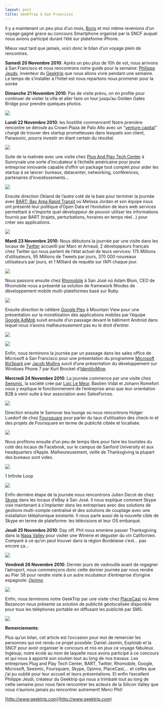 ```yaml
---
layout: post
title: GeekTrip à San Francisco
---
```

Il y a maintenant un peu plus d’un mois, [Boris](http://bcharp.fr) et moi même
revenions d’un voyage gagné grace au concours Smartphone organisé par la SNCF
auquel nous avions participé durant l’été sur plateforme iPhone.

Mieux vaut tard que jamais, voici donc le bilan d’un voyage plein de
rencontres.

**Samedi 20 Novembre 2010**: Après un peu plus de 10h de vol, nous arrivons à San Francisco et nous rencontrons notre guide pour la semaine: [Philippe Jeudy](http://philjeudy.com/), inventeur du [Geektrip](http://www.geektrip.org/) que nous allons vivre pendant une semaine. Le temps de s’installer à l’hôtel est nous repartons nous promener pour la soirée

**Dimanche 21 Novembre 2010**: Pas de visite prévu, on en profite pour continuer de visiter la ville et aller faire un tour jusqu’au Golden Gates Bridge pour prendre quelques photos.

![](/img/tumblr_lhnxouSHWJ1qgcouj.jpg)

**Lundi 22 Novembre 2010**: les hostilité commencent! Notre première rencontre se déroule au Crown Plaza de Palo Alto avec un “[venture capital](http://en.wikipedia.org/wiki/Venture_capital)” chargé de trouver des startup prometteuses dans lesquels son client, Panasonic, pourra investir en étant certain du résultat.

![](/img/tumblr_lhnxraRitq1qgcouj.jpg)

Suite de la matinée avec une visite chez [Plug And Play Tech
Center](http://www.plugandplaytechcenter.com/) à Sunnyvale une sorte
d’incubateur à l’échelle américaine pour jeune entreprise innovante capable
d’offrir un package tout complet pour aider les startup à se lancer: bureaux,
datacenter, networking, conférences, partenaires d’investissements…

![](/img/tumblr_lhnxsbiUW01qgcouj.jpg)

Ensuite direction Okland de l’autre coté de la baie pour terminer la journée
avec [BART: Bay Area Rapid Transit](http://www.bart.gov/) où Melissa Jordan et
son équipe nous ont présenté leur politique d’Open Data et l’évolution de
leurs web services permettant à n’importe quel développeur de pouvoir utiliser
les informations fournis par BART (trajets, perturbations, horaires en temps
réel…) pour créer ses applications.

![](/img/tumblr_lhnxssxHIL1qgcouj.jpg)

**Mardi 23 Novembre 2010**: Nous débutons la journée par une visite dans les locaux de [Twitter](http://www.twitter.com) accueilli par Marc et Arnaud, 2 développeurs français chez Twitter qui nous parlent de l’état actuel de leurs services: 175 Millions d’utilisateurs, 95 Millions de Tweets par jours, 370 000 nouveaux utilisateurs par jours, et 1 Milliard de requête sur l’API chaque jour.

![](/img/tumblr_lhnxtsYpDT1qgcouj.jpg)

Nous passons ensuite chez [Rhomobile](http://rhomobile.com/) à San José où
Adam Blum, CEO de Rhomobile nous a présenté sa solution de framework Rhodes de
développement mobile multi-plateformes basé sur Ruby.

![](/img/tumblr_lhnxu6MHsN1qgcouj.jpg)

Ensuite direction le célèbre [Google
Plex](http://fr.wikipedia.org/wiki/Googleplex) à Mountain View pour une
présentation sur la monétisation des applications mobiles par l’équipe [Google
AdMob](http://www.admob.com/) suivit ensuite d’un passage devant le bâtiment
Android dans lequel nous n’avons malheureusement pas eu le droit d’entrer.

![](/img/tumblr_lhnxv3XZLU1qgcouj.jpg)

![](/img/tumblr_lhnxw3GaRH1qgcouj.jpg)

Enfin, nous terminons la journée par un passage dans les sales office de
Microsoft à San Francisco pour une présentation du programme [Microsoft
BizSpark](http://www.microsoft.com/bizspark/) par [Jacob
Mullins](http://about.me/jacobmullins) suivit d’une présentation du
développement sur Windows Phone 7 par Kurt Brocket
d’[IdentityMine](http://www.identitymine.com/).

**Mercredi 24 Novembre 2010**: La journée commence par une visite chez [Seesmic](http://www.seesmic.com), la société crée par [Loic Le Meur](http://loiclemeur.com/). Bastien Vidal et Johann Romefort nous y explique le fonctionnement de l’entreprise ainsi que leur orientation B2B à venir suite à leur association avec SalesForces.

![](/img/tumblr_lhnxwptYXB1qgcouj.jpg)

Direction ensuite le Samovar tea lounge où nous rencontrons Holger Luedorf de
chez [Foursquare](http://www.foursquare.com) pour parler du taux d’utilisation
des check-in et des projets de Foursquare en terme de publicité ciblée et
localisée.

![](/img/tumblr_lhnxx6LtCf1qgcouj.png)

Nous profitons ensuite d’un peu de temps libre pour faire les touristes du
coté des locaux de Facebook, sur le campus de Sanford University et aux
headquarters d’Apple. Malheureusement, veille de Thanksgiving la plupart des
bureaux sont vides.

![](/img/tumblr_lhnxxrgKcl1qgcouj.jpg)

1 Infinite Loop

![](/img/tumblr_lhnxyf1QhD1qgcouj.jpg)

Enfin dernière étape de la journée nous rencontrons Julien Decot de chez
[Skype](http://www.skype.com) dans les locaux d’eBay à San José. Il nous
explique comment Skype vise maintenant à s’implanter dans les entreprises avec
des solutions de gestions multi-compte centralisé et des solutions de couplage
avec une installation téléphonique existante. Il nous parle aussi de la
nouvelle cible de Skype en terme de plateforme: les télévisions et leur OS
embarqué.

**Jeudi 25 Novembre 2010**: Day off. Phil nous emmène passer Thanksgiving dans la [Napa Valley](http://fr.wikipedia.org/wiki/Napa_Valley) pour visiter une Winerie et déguster du vin Californien. Comparé à ce qu’on peut trouver dans la région Bordelaise c’est… pas encore ça…

![](/img/tumblr_lhnxz4QFWS1qgcouj.jpg)

**Vendredi 26 Novembre 2010**: Dernier jours de vadrouille avant de regagner l’aéroport, nous commençons donc cette dernier journée par nous rendre au Pier 38 pour rendre visite à un autre incubateur d’entreprise d’origine espagnole: [Opinno](http://www.opinno.com/)

![](/img/tumblr_lhnxzy8dVT1qgcouj.jpg)

Enfin, nous terminons notre GeekTrip par une visite chez
[PlaceCast](http://placecast.net/) où Anne Bezancon nous présente sa solution
de publicité géolocalisée disponible pour tous les téléphones portable en
diffusant les publicité par SMS.

![](/img/tumblr_lhny0mYWFq1qgcouj.jpg)

**Remerciements**:

Plus qu’un bilan, cet article est l’occasion pour moi de remercier les
personnes qui ont rendu ce projet possible: Daniel Jasmin, Explolab et la SNCF
pour avoir organiser le concours et mis en jeux ce voyage fabuleux. Ingésup,
notre école au nom de laquelle nous avons participé à ce concours et qui nous
à apporté son soutien tout au long de nos travaux. Les entreprises Plug and
Play Tech Center, BART, Twitter, Rhomobile, Google, Microsoft, Seesmic,
Foursquare, Skype, Opinno, PlaceCast,… et celles que j’ai pu oublié pour leur
accueil et leurs présentations. Et enfin l’excellent Philippe Jeudi, créateur
du Geektrip qui nous a trimbalé tout au long de cette semaine pour nous faire
rencontrer les acteurs de la Silicon Valley que nous n’aurions jamais pu
rencontrer autrement! Merci Phil!

[http://www.geektrip.com](http://www.geektrip.com)
